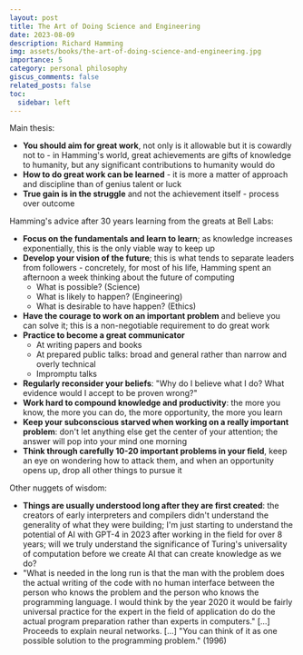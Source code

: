 ```yaml
---
layout: post
title: The Art of Doing Science and Engineering
date: 2023-08-09
description: Richard Hamming
img: assets/books/the-art-of-doing-science-and-engineering.jpg
importance: 5
category: personal philosophy
giscus_comments: false
related_posts: false
toc:
  sidebar: left
---
```


Main thesis:
- **You should aim for great work**,  not only is it allowable but it is cowardly not to - in Hamming's world, great achievements are gifts of knowledge to humanity, but any significant contributions to humanity would do
- **How to do great work can be learned** - it is more a matter of approach and discipline than of genius talent or luck
- **True gain is in the struggle** and not the achievement itself - process over outcome

Hamming's advice after 30 years learning from the greats at Bell Labs:
- **Focus on the fundamentals and learn to learn**; as knowledge increases exponentially, this is the only viable way to keep up
- **Develop your vision of the future**; this is what tends to separate leaders from followers - concretely, for most of his life, Hamming spent an afternoon a week thinking about the future of computing
    - What is possible? (Science)
    - What is likely to happen? (Engineering)
    - What is desirable to have happen? (Ethics)
- **Have the courage to work on an important problem** and believe you can solve it; this is a non-negotiable requirement to do great work
- **Practice to become a great communicator**
    - At writing papers and books
    - At prepared public talks: broad and general rather than narrow and overly technical
    - Impromptu talks
- **Regularly reconsider your beliefs**: "Why do I believe what I do? What evidence would I accept to be proven wrong?"
- **Work hard to compound knowledge and productivity**: the more you know, the more you can do, the more opportunity, the more you learn
- **Keep your subconscious starved when working on a really important problem**: don't let anything else get the center of your attention; the answer will pop into your mind one morning
- **Think through carefully 10-20 important problems in your field**, keep an eye on wondering how to attack them, and when an opportunity opens up, drop all other things to pursue it

Other nuggets of wisdom:
- **Things are usually understood long after they are first created**: the creators of early interpreters and compilers didn't understand the generality of what they were building; I'm just starting to understand the potential of AI with GPT-4 in 2023 after working in the field for over 8 years; will we truly understand the significance of Turing's universality of computation before we create AI that can create knowledge as we do?
- "What is needed in the long run is that the man with the problem does the actual writing of the code with no human interface between the person who knows the problem and the person who knows the programming language. I would think by the year 2020 it would be fairly universal practice for the expert in the field of application do do the actual program preparation rather than experts in computers." [...] Proceeds to explain neural networks. [...] "You can think of it as one possible solution to the programming problem." (1996)
